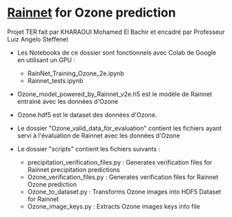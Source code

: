# [Rainnet](https://github.com/hydrogo/rainnet) for Ozone prediction
Projet TER fait par KHARAOUI Mohamed El Bachir et encadré par Professeur Luiz Angelo Steffenel


* Les Notebooks de ce dossier sont fonctionnels avec Colab de Google en utilisant un GPU :

  * RainNet_Training_Ozone_2e.ipynb
  * Rainnet_tests.ipynb


* Ozone_model_powered_by_Rainnet_v2e.h5 est le modèle de Rainnet entrainé avec les données d'Ozone

* Ozone.hdf5 est le dataset des données d'Ozone.


* Le dossier "Ozone_valid_data_for_evaluation" contient les fichiers ayant servi à l'évaluation
de Rainnet avec les données d'Ozone

* Le dossier "scripts" contient les fichiers suivants : 
  * precipitation_verification_files.py : Generates verification files for Rainnet precipitation predictions
  * Ozone_verification_files.py : Generates verification files for Rainnet Ozone prediction
  * Ozone_to_dataset.py : Transforms Ozone images into HDF5 Dataset for Rainnet
  * Ozone_image_keys.py : Extracts Ozone images keys into file

